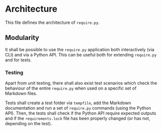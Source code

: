 # Architecture

This file defines the architecture of `require.py`.

## Modularity

It shall be possible to use the `require.py` application both interactively (via CLI) and via a Python API.
This can be useful both for extending `require.py` and for tests.

### Testing

Apart from unit testing, there shall also exist test scenarios which check the behaviour of the entire `require.py` when used on a specific set of Markdown files.

Tests shall create a test folder via `tempfile`, add the Markdown documentation and run a set of `require.py` commands (using the Python API). Then, the tests shall check if the Python API require expected outputs and if the `requirements.lock` file has been properly changed (or has not, depending on the test).